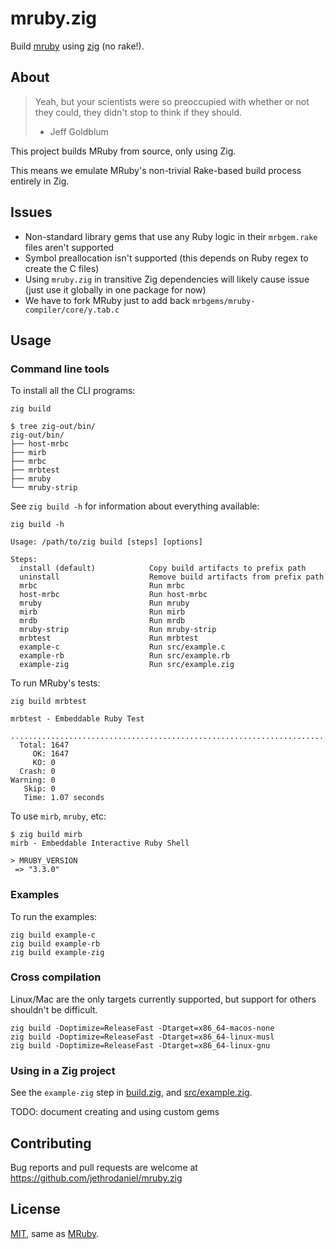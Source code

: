 <!--
SPDX-FileCopyrightText: © 2025 Mark Delk <jethrodaniel@gmail.com>

SPDX-License-Identifier: MIT
-->

# mruby.zig

Build [mruby](https://github.com/mruby/mruby) using [zig](https://ziglang.org) (no rake!).

## About

> Yeah, but your scientists were so preoccupied with whether or not they could, they didn't stop to think if they should.
>
> - Jeff Goldblum

This project builds MRuby from source, only using Zig.

This means we emulate MRuby's non-trivial Rake-based build process entirely in Zig.

## Issues

- Non-standard library gems that use any Ruby logic in their `mrbgem.rake` files aren't supported
- Symbol preallocation isn't supported (this depends on Ruby regex to create the C files)
- Using `mruby.zig` in transitive Zig dependencies will likely cause issue (just use it globally in one package for now)
- We have to fork MRuby just to add back `mrbgems/mruby-compiler/core/y.tab.c`

## Usage

### Command line tools

To install all the CLI programs:

```
zig build
```
```
$ tree zig-out/bin/
zig-out/bin/
├── host-mrbc
├── mirb
├── mrbc
├── mrbtest
├── mruby
└── mruby-strip
```

See `zig build -h` for information about everything available:

```
zig build -h
```
```
Usage: /path/to/zig build [steps] [options]

Steps:
  install (default)            Copy build artifacts to prefix path
  uninstall                    Remove build artifacts from prefix path
  mrbc                         Run mrbc
  host-mrbc                    Run host-mrbc
  mruby                        Run mruby
  mirb                         Run mirb
  mrdb                         Run mrdb
  mruby-strip                  Run mruby-strip
  mrbtest                      Run mrbtest
  example-c                    Run src/example.c
  example-rb                   Run src/example.rb
  example-zig                  Run src/example.zig
```

To run MRuby's tests:

```
zig build mrbtest
```
```
mrbtest - Embeddable Ruby Test

...............................................................................................................................................................................................................................................................................................................................................................................................................................................................................................................................................................................................................................................................................................................................................................................................................................................................................................................................................................................................................................................................................................................................................................................................................................................................................................................................................................................................................................................................................................................................................................................................................................................................................................................
  Total: 1647
     OK: 1647
     KO: 0
  Crash: 0
Warning: 0
   Skip: 0
   Time: 1.07 seconds

```

To use `mirb`, `mruby`, etc:

```
$ zig build mirb
mirb - Embeddable Interactive Ruby Shell

> MRUBY_VERSION
 => "3.3.0"
```

### Examples

To run the examples:

```
zig build example-c
zig build example-rb
zig build example-zig
```

### Cross compilation

Linux/Mac are the only targets currently supported, but support for others shouldn't be difficult.

```
zig build -Doptimize=ReleaseFast -Dtarget=x86_64-macos-none
zig build -Doptimize=ReleaseFast -Dtarget=x86_64-linux-musl
zig build -Doptimize=ReleaseFast -Dtarget=x86_64-linux-gnu
```

### Using in a Zig project

See the `example-zig` step in [build.zig](build.zig), and [src/example.zig](src/example.zig).

TODO: document creating and using custom gems

## Contributing

Bug reports and pull requests are welcome at https://github.com/jethrodaniel/mruby.zig

## License

[MIT](https://spdx.org/licenses/MIT.html), same as [MRuby](https://github.com/mruby/mruby).

